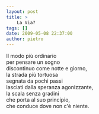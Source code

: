 ```yaml
---
layout: post
title: >
    La Via?
tags: []
date: 2009-05-08 22:37:00
author: pietro
---
```

Il modo più ordinario<br/>per pensare un sogno<br/>discontinuo come notte e giorno,<br/>la strada più tortuosa<br/>segnata da pochi passi<br/>lasciati dalla speranza agonizzante,<br/>la scala senza gradini<br/>che porta al suo principio,<br/>che conduce dove non c'è niente.
